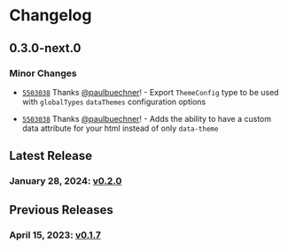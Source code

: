 # Changelog

## 0.3.0-next.0

### Minor Changes

- [`5503038`](https://github.com/paulbuechner/storybook-addon-data-theme-switcher/commit/5503038f5f58cd8d7e8124e74597c966bddb6e0c) Thanks [@paulbuechner](https://github.com/paulbuechner)! - Export `ThemeConfig` type to be used with `globalTypes` `dataThemes` configuration options

- [`5503038`](https://github.com/paulbuechner/storybook-addon-data-theme-switcher/commit/5503038f5f58cd8d7e8124e74597c966bddb6e0c) Thanks [@paulbuechner](https://github.com/paulbuechner)! - Adds the ability to have a custom data attribute for your html instead of only `data-theme`

## Latest Release

### January 28, 2024: [v0.2.0](/.changelog/v0.2.0.mdx)

## Previous Releases

### April 15, 2023: [v0.1.7](/.changelog/v0.1.7.mdx)
